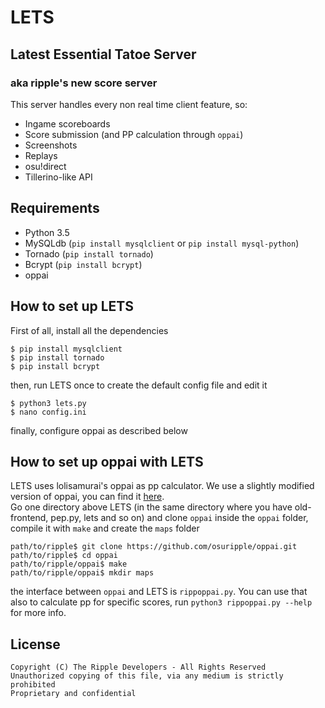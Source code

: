 # LETS
## Latest Essential Tatoe Server
### aka ripple's new score server
This server handles every non real time client feature, so:
- Ingame scoreboards
- Score submission (and PP calculation through `oppai`)
- Screenshots
- Replays
- osu!direct
- Tillerino-like API

## Requirements
- Python 3.5
- MySQLdb (`pip install mysqlclient` or `pip install mysql-python`)
- Tornado (`pip install tornado`)
- Bcrypt (`pip install bcrypt`)
- oppai

## How to set up LETS
First of all, install all the dependencies
```
$ pip install mysqlclient
$ pip install tornado
$ pip install bcrypt
```
then, run LETS once to create the default config file and edit it
```
$ python3 lets.py
$ nano config.ini
```
finally, configure oppai as described below

## How to set up oppai with LETS
LETS uses lolisamurai's oppai as pp calculator. We use a slightly modified version of oppai, you can find it [here](https://github.com/osuripple/oppai).  
Go one directory above LETS (in the same directory where you have old-frontend, pep.py, lets and so on) and clone `oppai` inside the `oppai` folder, compile it with `make` and create the `maps` folder
```
path/to/ripple$ git clone https://github.com/osuripple/oppai.git
path/to/ripple$ cd oppai
path/to/ripple/oppai$ make
path/to/ripple/oppai$ mkdir maps
```
the interface between `oppai` and LETS is `rippoppai.py`. You can use that also to calculate pp for specific scores, run `python3 rippoppai.py --help` for more info.

## License

```
Copyright (C) The Ripple Developers - All Rights Reserved
Unauthorized copying of this file, via any medium is strictly prohibited
Proprietary and confidential
```
